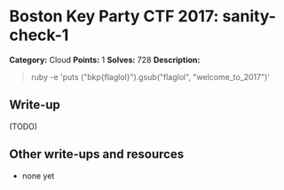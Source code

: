 # Boston Key Party CTF 2017: sanity-check-1

**Category:** Cloud
**Points:** 1
**Solves:** 728
**Description:**

> ruby -e 'puts ("bkp{flaglol}").gsub("flaglol", "welcome_to_2017")'

## Write-up

(TODO)

## Other write-ups and resources

* none yet
